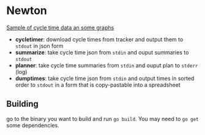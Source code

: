 # Newton

[Sample of cycle time data an some graphs](https://docs.google.com/spreadsheets/d/1I-Xp5A6w9SCntkwPQcyhWsrgoKMbwCvKHpt5HQEZvY4/edit?usp=sharing)

* **cycletimer**: download cycle times from tracker and output them to `stdout` in json form
* **summarize**: take cycle time json from `stdin` and ouput summaries to `stdout`
* **planner**: take cycle time summaries from `stdin` and ouput plan to `stderr` (log)
* **dumptimes**: take cycle time json from `stdin` and output times in sorted order to `stdout` in a form that is copy-pastable into a spreadsheet

## Building

go to the binary you want to build and run `go build`. You may need to `go get` some dependencies.
